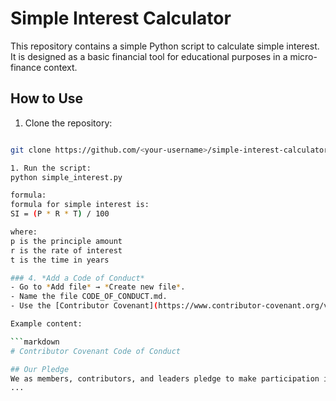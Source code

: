 # Simple Interest Calculator

This repository contains a simple Python script to calculate simple interest. It is designed as a basic financial tool for educational purposes in a micro-finance context.

## How to Use
1. Clone the repository:
```bash

git clone https://github.com/<your-username>/simple-interest-calculator.git 

1. Run the script:
python simple_interest.py

formula:
formula for simple interest is:
SI = (P * R * T) / 100

where:
p is the principle amount
r is the rate of interest 
t is the time in years

### 4. *Add a Code of Conduct*
- Go to *Add file* → *Create new file*.
- Name the file CODE_OF_CONDUCT.md.
- Use the [Contributor Covenant](https://www.contributor-covenant.org/version/2/0/code_of_conduct/) template as it is widely adopted in open-source projects.

Example content:

```markdown
# Contributor Covenant Code of Conduct

## Our Pledge
We as members, contributors, and leaders pledge to make participation in our community a harassment-free experience for everyone, regardless of age, body size, visible or invisible disability, ethnicity, sex characteristics, gender identity and expression, level of experience, education, socio-economic status, nationality, personal appearance, race, religion, or sexual identity and orientation.
...


